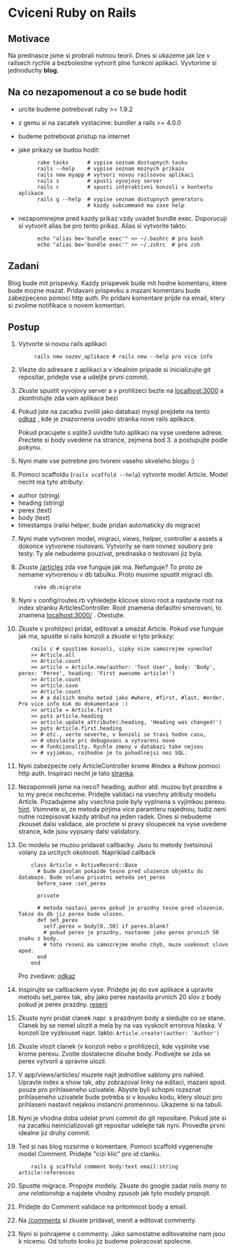 # Cviceni Ruby on Rails

## Motivace

Na prednasce jsme si probrali nutnou teorii. Dnes si ukazeme jak lze v
railsech rychle a bezbolestne vytvorit plne funkcni aplikaci. Vyvtorime
si jednoduchy __blog__.

## Na co nezapomenout a co se bude hodit

* urcite budeme potrebovat ruby >= 1.9.2
* z gemu si na zacatek vystacime: bundler a rails >= 4.0.0
* budeme potrebovat pristup na internet
* jake prikazy se budou hodit:

            rake tasks      # vypise seznam dostupnych tasku
            rails --help    # vypise seznam moznych prikazu
            rails new myapp # vytvori novou railsovou aplikaci
            rails s         # spusti vyvojovy server
            rails c         # spusti interaktivni konzoli v kontextu aplikace
            rails g --help  # vypise seznam dostupnych generatoru
                            # kazdy subcommand ma zase help
* nezapominejme pred kazdy prikaz vzdy uvadet bundle exec. Doporucuji si
  vytvorit alias be pro tento prikaz. Alias si vytvorite takto:
            
            echo "alias be='bundle exec'" >> ~/.bashrc # pro bash
            echo "alias be='bundle exec'" >> ~/.zshrc  # pro zsh

## Zadani

Blog bude mit prispevky. Kazdy prispevek bude mit hodne komentaru, ktere
bude mozne mazat. Pridavani prispevku a mazani komentaru bude
zabezpeceno pomoci http auth. Po pridani komentare prijde na email,
ktery si zvolime notifikace o novem komentari.

## Postup

1. Vytvorte si novou rails aplikaci
            
            rails new nazev_aplikace # rails new --help pro vice info 
2. Vlezte do adresare z aplikaci a v idealnim pripade si inicializujte
   git repositar, pridejte vse a udeljte prvni commit.
3. Zkuste spustit vyvojovy server a v prohlizeci bezte na
   [localhost:3000](http://localhost:3000/) a zkontrolujte zda vam aplikace bezi
4. Pokud jste na zacatku zvolili jako databazi mysql prejdete na tento
   [odkaz](http://guides.rubyonrails.org/images/getting_started/rails_welcome.png)
   , kde je znazornena uvodni stranka nove rails aplikace.
   
   Pokud pracujete s sqlite3 uvidite tuto aplikaci na vyse uvedene
   adrese. Prectete si body uvedene na strance, zejmena bod 3. a
   postupujte podle pokynu.
5. Nyni mate vse potrebne pro tvoreni vaseho skveleho blogu :)
6. Pomoci scaffoldu (<code>rails scaffold --help</code>) vytvorte model
   Article. Model necht ma tyto atributy:
  * author  (string)
  * heading (string)
  * perex   (text)
  * body    (text)
  * timestamps (railsi helper, bude pridan automaticky do migrace)
7. Nyni mate vytvoren model, migraci, views, helper, controller a
   assets a dokonce vytvorene routovani.
   Vytvorily se nam rovnez soubory pro testy. Ty ale nebudeme pouzivat, 
   prednaska o testovani jiz byla.

8. Zkuste [/articles](http://localhost:3000/articles) zda vse funguje
   jak ma. Nefunguje? To proto ze nemame vytvorenou v db tabulku. Proto
   musime spustit migraci db.

            rake db:migrate
9. Nyni v config/routes.rb vyhledejte klicove slovo root a nastavte root na
   index stranku ArticlesController. Root znamena defaultni smerovani,
   to znamena [localhost:3000/](http://localhost:3000) . Otestujte.
10. Zkuste v prohlizeci pridat, editovat a smazat Article. Pokud vse
    funguje jak ma, spustte si rails konzoli a zkuste si tyto prikazy:

            rails c # spustime konzoli, sipky nize samozrejme vynechat
            >> Article.all
            >> Article.count
            >> article = Article.new(author: 'Test User', body: 'Body', perex: 'Perex', heading: 'First awesome article!')
            >> Article.count
            >> article.save
            >> Article.count
            >> # a dalsich mnoho metod jako #where, #first, #last, #order. Pro vice info kuk do dokumentace :)
            >> article = Article.first
            >> puts article.heading
            >> article.update_attribute(:heading, 'Heading was changed!')
            >> puts Article.first.heading
            >> # etc., verte neverte, v konzoli se travi hodne casu,
            >> # obzvlaste pri debugovani a vytvareni nove
            >> # funkcionality. Rychle zmeny v databazi take nejsou
            >> # vyjimkou, rozhodne je to pohodlnejsi nez SQL.
11. Nyni zabezpecte cely ArticleController krome #index a #show pomoci http
    auth. Inspiraci necht je tato
    [stranka](http://railscasts.com/episodes/82-http-basic-authentication).
12. Nezapomneli jsme na neco? heading, author atd. muzou byt prazdne a
    to my prece nechceme. Pridejte validaci na vsechny atributy modelu
    Article. Pozadujeme aby vsechna pole byly vyplnena s vyjimkou
    perexu.
    [hint](http://apidock.com/rails/ActiveRecord/Validations/ClassMethods/validates_presence_of).
    Vsimnete si, ze metoda pirjima vice paramteru najednou, tudiz neni nutne rozepisovat kazdy atribut na jeden radek.
    Dnes si nebudeme zkouset dalsi validace, ale proctete si pravy
    sloupecek na vyse uvedene strance, kde jsou vypsany dalsi
    validatory.
13. Do modelu se muzou pridavat callbacky. Jsou to metody (vetsinou)
    volany za urcitych okolnosti. Napriklad callback
            
            class Article < ActiveRecord::Base
              # bude zavolan pokazde tesne pred ulozenim objektu do databaze. Bude volana privatni metoda set_perex
              before_save :set_perex

              private

              # metoda nastavi perex pokud je prazdny tesne pred ulozenim. Takze do db jiz perex bude ulozen.
              def set_perex
                self.perex = body[0..50] if perex.blank?
                # pokud perex je prazdny, nastavme jako perex prvnich 50 znaku z body.
                # toto reseni ma samozrejme mnoho chyb, muze useknout slovo apod.
              end
            end

    Pro zvedave: [odkaz](http://api.rubyonrails.org/classes/ActiveRecord/Callbacks.html)

14. Inspirujte se callbackem vyse. Pridejte jej do sve aplikace a
    upravte metodu set_perex tak, aby jako perex nastavila prvnich 20
    slov z body pokud je perex prazdny.
    [reseni](https://www.google.cz/search?q=ruby+how+to+get+first+n+words&oq=ruby+how+to+get+first+n+words)
15. Zkuste nyni pridat clanek napr. s prazdnym body a sledujte co se
    stane. Clanek by se nemel ulozit a mela by na vas vyskocit errorova
    hlaska. V konzoli lze vyzkouset napr. takto: <code>Article.create!(author: 'Author')</code>
16. Zkuste vlozit clanek (v konzoli nebo v prohlizeci), kde vyplnite vse
    krome perexu. Zvolte dostatecne dlouhe body. Podivejte se zda se
    perex vytvoril a spravne ulozil.
17. V app/views/articles/ muzete najit jednotlive sablony pro nahled.
    Upravte index a show tak, aby zobrazoval linky na editaci, mazani
    apod. pouze pro prihlaseneho uzivatele. Abyste byli schopni rozeznat
    prihlaseneho uzivatele bude potreba si v kousku kodu, ktery slouzi
    pro prihlaseni nastavit nejakou instancni promennou. Ukazeme si na
    tabuli.
18. Nyni je vhodna doba udelat prvni commit do git repositare. Pokud
    jste si na zacatku neinicializovali git repositar udelejte tak nyni.
    Provedte prvni idealne jiz druhy commit.
19. Ted si nas blog rozsirme o komentare. Pomoci scaffold vygenerujte
    model Comment. Pridejte "cizi klic" pro id clanku. 
            
            rails g scaffold comment body:text email:string article:references
20. Spustte migrace. Propojte modely. Zkuste do google zadat _rails many to one relationship_ a najdete
    vhodny zpusob jak tyto modely propojit.
21. Pridejte do Comment validace na pritomnost body a email.
22. Na [/comments](http://localhost:3000/comments) si zkuste pridavat,
    menit a editovat commenty.
23. Nyni si pohrajeme s commenty. Jako samostatne editovatelne nam jsou
    k nicemu. Od tohoto kroku jiz budeme pokracovat spolecne.


